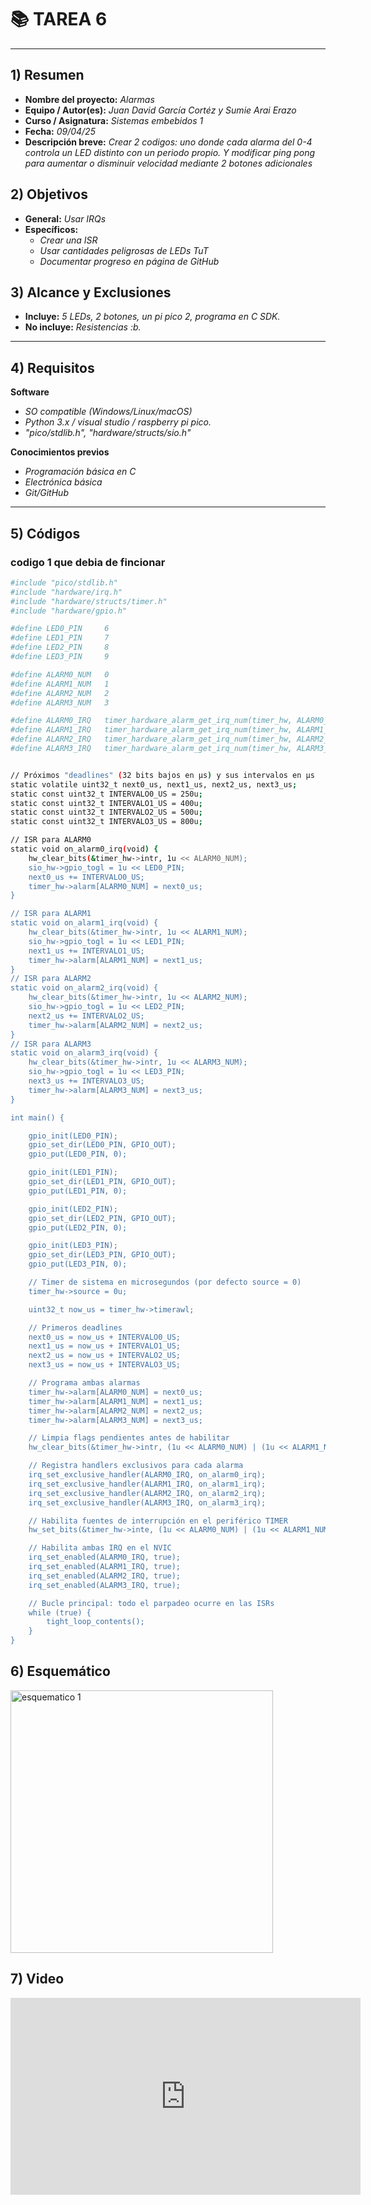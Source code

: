 # 📚 TAREA 6

---

## 1) Resumen

- **Nombre del proyecto:** _Alarmas_  
- **Equipo / Autor(es):** _Juan David García Cortéz y Sumie Arai Erazo_  
- **Curso / Asignatura:** _Sistemas embebidos 1_  
- **Fecha:** _09/04/25_  
- **Descripción breve:** _Crear 2 codigos: uno donde cada alarma del 0-4 controla un LED distinto con un periodo propio. Y modificar ping pong para aumentar o disminuir velocidad mediante 2 botones adicionales_


## 2) Objetivos

- **General:** _Usar IRQs_
- **Específicos:**
  - _Crear una ISR_
  - _Usar cantidades peligrosas de LEDs TuT_
  - _Documentar progreso en página de GitHub_

## 3) Alcance y Exclusiones

- **Incluye:** _5 LEDs, 2 botones, un pi pico 2, programa en C SDK._
- **No incluye:** _Resistencias :b._

---

## 4) Requisitos

**Software**
- _SO compatible (Windows/Linux/macOS)_
- _Python 3.x / visual studio / raspberry pi pico._
- _"pico/stdlib.h", "hardware/structs/sio.h"_

**Conocimientos previos**
- _Programación básica en C_
- _Electrónica básica_
- _Git/GitHub_

---

## 5) Códigos

### codigo 1 que debia de fincionar

```bash
#include "pico/stdlib.h"
#include "hardware/irq.h"
#include "hardware/structs/timer.h"
#include "hardware/gpio.h"

#define LED0_PIN     6   
#define LED1_PIN     7
#define LED2_PIN     8
#define LED3_PIN     9                     

#define ALARM0_NUM   0
#define ALARM1_NUM   1
#define ALARM2_NUM   2
#define ALARM3_NUM   3

#define ALARM0_IRQ   timer_hardware_alarm_get_irq_num(timer_hw, ALARM0_NUM)
#define ALARM1_IRQ   timer_hardware_alarm_get_irq_num(timer_hw, ALARM1_NUM)
#define ALARM2_IRQ   timer_hardware_alarm_get_irq_num(timer_hw, ALARM2_NUM)
#define ALARM3_IRQ   timer_hardware_alarm_get_irq_num(timer_hw, ALARM3_NUM)


// Próximos "deadlines" (32 bits bajos en µs) y sus intervalos en µs
static volatile uint32_t next0_us, next1_us, next2_us, next3_us;
static const uint32_t INTERVALO0_US = 250u;
static const uint32_t INTERVALO1_US = 400u;
static const uint32_t INTERVALO2_US = 500u;
static const uint32_t INTERVALO3_US = 800u;

// ISR para ALARM0
static void on_alarm0_irq(void) {
    hw_clear_bits(&timer_hw->intr, 1u << ALARM0_NUM);
    sio_hw->gpio_togl = 1u << LED0_PIN;
    next0_us += INTERVALO0_US;
    timer_hw->alarm[ALARM0_NUM] = next0_us;
}

// ISR para ALARM1
static void on_alarm1_irq(void) {
    hw_clear_bits(&timer_hw->intr, 1u << ALARM1_NUM);
    sio_hw->gpio_togl = 1u << LED1_PIN;
    next1_us += INTERVALO1_US;
    timer_hw->alarm[ALARM1_NUM] = next1_us;
}
// ISR para ALARM2
static void on_alarm2_irq(void) {
    hw_clear_bits(&timer_hw->intr, 1u << ALARM2_NUM);
    sio_hw->gpio_togl = 1u << LED2_PIN;
    next2_us += INTERVALO2_US;
    timer_hw->alarm[ALARM2_NUM] = next2_us;
}
// ISR para ALARM3
static void on_alarm3_irq(void) {
    hw_clear_bits(&timer_hw->intr, 1u << ALARM3_NUM);
    sio_hw->gpio_togl = 1u << LED3_PIN;
    next3_us += INTERVALO3_US;
    timer_hw->alarm[ALARM3_NUM] = next3_us;
}

int main() {

    gpio_init(LED0_PIN);
    gpio_set_dir(LED0_PIN, GPIO_OUT);
    gpio_put(LED0_PIN, 0);

    gpio_init(LED1_PIN);
    gpio_set_dir(LED1_PIN, GPIO_OUT);
    gpio_put(LED1_PIN, 0);

    gpio_init(LED2_PIN);
    gpio_set_dir(LED2_PIN, GPIO_OUT);
    gpio_put(LED2_PIN, 0);

    gpio_init(LED3_PIN);
    gpio_set_dir(LED3_PIN, GPIO_OUT);
    gpio_put(LED3_PIN, 0);

    // Timer de sistema en microsegundos (por defecto source = 0)
    timer_hw->source = 0u;

    uint32_t now_us = timer_hw->timerawl;

    // Primeros deadlines
    next0_us = now_us + INTERVALO0_US;
    next1_us = now_us + INTERVALO1_US;
    next2_us = now_us + INTERVALO2_US;
    next3_us = now_us + INTERVALO3_US;

    // Programa ambas alarmas
    timer_hw->alarm[ALARM0_NUM] = next0_us;
    timer_hw->alarm[ALARM1_NUM] = next1_us;
    timer_hw->alarm[ALARM2_NUM] = next2_us;
    timer_hw->alarm[ALARM3_NUM] = next3_us;

    // Limpia flags pendientes antes de habilitar
    hw_clear_bits(&timer_hw->intr, (1u << ALARM0_NUM) | (1u << ALARM1_NUM) | (1u << ALARM2_NUM) | (1u << ALARM3_NUM));

    // Registra handlers exclusivos para cada alarma
    irq_set_exclusive_handler(ALARM0_IRQ, on_alarm0_irq);
    irq_set_exclusive_handler(ALARM1_IRQ, on_alarm1_irq);
    irq_set_exclusive_handler(ALARM2_IRQ, on_alarm2_irq);
    irq_set_exclusive_handler(ALARM3_IRQ, on_alarm3_irq);

    // Habilita fuentes de interrupción en el periférico TIMER
    hw_set_bits(&timer_hw->inte, (1u << ALARM0_NUM) | (1u << ALARM1_NUM) | (1u << ALARM2_NUM) | (1u << ALARM3_NUM));

    // Habilita ambas IRQ en el NVIC
    irq_set_enabled(ALARM0_IRQ, true);
    irq_set_enabled(ALARM1_IRQ, true);
    irq_set_enabled(ALARM2_IRQ, true);
    irq_set_enabled(ALARM3_IRQ, true);

    // Bucle principal: todo el parpadeo ocurre en las ISRs
    while (true) {
        tight_loop_contents();
    }
}

```


## 6) Esquemático

<img src="..\recursos\imgs\pingopong.jpg" alt="esquematico 1" width="420">



## 7) Video

<iframe width="560" height="315" src="https://www.youtube.com/embed/jyWKDoAtEeA" frameborder="0" allowfullscreen></iframe>